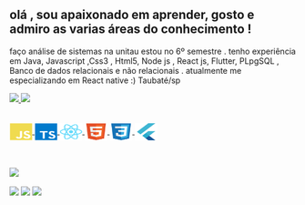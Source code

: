 ## olá , sou apaixonado em aprender, gosto e admiro as varias áreas do conhecimento !
faço análise de sistemas na unitau estou no 6º semestre .
tenho experiência em Java, Javascript ,Css3 , Html5, Node js , React js, Flutter, PLpgSQL , Banco de dados relacionais e não relacionais .
atualmente me especializando em React native :)
Taubaté/sp

 <div>
  <a href="https://github.com/williamisaque1/">
  <img height="180em" src="https://github-readme-stats.vercel.app/api?username=williamisaque1&show_icons=true&theme=chartreuse-dark&include_all_commits=true&count_private=true"/>
  <img height="180em" src="https://github-readme-stats.vercel.app/api/top-langs/?username=williamisaque1&layout=compact&langs_count=7&theme=chartreuse-dark"/>
            
</div>
 <br>
 
<div style="display: inline_block"><br>
  <img align="center" alt="" height="30" width="40" src="https://raw.githubusercontent.com/devicons/devicon/master/icons/javascript/javascript-plain.svg">
  <img align="center" alt="" height="30" width="40" src="https://raw.githubusercontent.com/devicons/devicon/master/icons/typescript/typescript-plain.svg">
  <img align="center" alt="" height="30" width="40" src="https://raw.githubusercontent.com/devicons/devicon/master/icons/react/react-original.svg">
  <img align="center" alt="" height="30" width="40" src="https://raw.githubusercontent.com/devicons/devicon/master/icons/html5/html5-original.svg">
  <img align="center" alt="" height="30" width="40" src="https://raw.githubusercontent.com/devicons/devicon/master/icons/css3/css3-original.svg">
  <img align="center" alt="" height="30" width="40" src="https://raw.githubusercontent.com/devicons/devicon/master/icons/flutter/flutter-original.svg">
  
</div>   
       
   <br/>
 <br/>
<div> 
 
  <a href="https://instagram.com/william_nunes_br" target="_blank"><img src="https://img.shields.io/badge/-Instagram-%23E4405F?style=for-the-badge&logo=instagram&logoColor=white" target="_blank"></a>
 
 <a href="https://discord.gg/william isaque#8786" target="_blank"><img src="https://img.shields.io/badge/Discord-7289DA?style=for-the-badge&logo=discord&logoColor=white" target="_blank"></a> 
  <a href = "mailto:williamisaque18@gmail.com"><img src="https://img.shields.io/badge/-Gmail-%23333?style=for-the-badge&logo=gmail&logoColor=white" target="_blank"></a>
  <a href="https://www.linkedin.com/in/william-isaque-0981b6161/" target="_blank"><img src="https://img.shields.io/badge/-LinkedIn-%230077B5?style=for-the-badge&logo=linkedin&logoColor=white" target="_blank"></a> 
 

 
</div>


